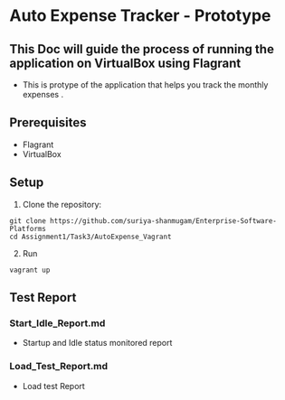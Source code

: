 # Auto Expense Tracker - Prototype

## This Doc will guide the process of running the application on VirtualBox using Flagrant 

- This is protype of the application that helps you track the monthly expenses . 

## Prerequisites

- Flagrant
- VirtualBox


## Setup

1. Clone the repository:
```
git clone https://github.com/suriya-shanmugam/Enterprise-Software-Platforms
cd Assignment1/Task3/AutoExpense_Vagrant
```
2. Run
```
vagrant up
```   
## Test Report

### Start_Idle_Report.md 
- Startup and Idle status monitored report

### Load_Test_Report.md 
- Load test Report